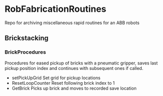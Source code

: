 # RobFabricationRoutines
 Repo for archiving miscellaneous rapid routines for an ABB robots
 
## Brickstacking
### BrickProcedures
Procedures for eased pickup of bricks with a pneumatic gripper, saves last pickup position index and continues with subsequent ones if called.
- setPickUpGrid
 Set grid for pickup locations
- ResetLoopCounter
Reset following brick index to 1
- GetBrick
Picks up brick and moves to recorded save location
